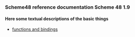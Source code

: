 ### Scheme48 reference documentation Scheme 48 1.9

#### Here some textual descriptions of the basic things

- [functions and bindings](./fun-and-bindings.md)
